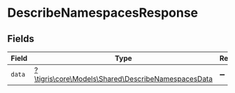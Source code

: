 # DescribeNamespacesResponse


## Fields

| Field                                                                                               | Type                                                                                                | Required                                                                                            | Description                                                                                         |
| --------------------------------------------------------------------------------------------------- | --------------------------------------------------------------------------------------------------- | --------------------------------------------------------------------------------------------------- | --------------------------------------------------------------------------------------------------- |
| `data`                                                                                              | [?\tigris\core\Models\Shared\DescribeNamespacesData](../../Models/Shared/DescribeNamespacesData.md) | :heavy_minus_sign:                                                                                  | N/A                                                                                                 |